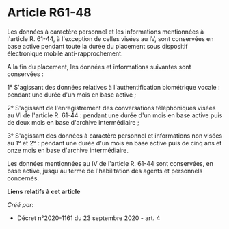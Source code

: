 # Article R61-48

Les données à caractère personnel et les informations mentionnées à l'article R. 61-44, à l'exception de celles visées au IV,
sont conservées en base active pendant toute la durée du placement sous dispositif électronique mobile anti-rapprochement.

A la fin du placement, les données et informations suivantes sont conservées :

1° S'agissant des données relatives à l'authentification biométrique vocale : pendant une durée d'un mois en base active ;

2° S'agissant de l'enregistrement des conversations téléphoniques visées au VI de l'article R. 61-44 : pendant une durée d'un
mois en base active puis de deux mois en base d'archive intermédiaire ;

3° S'agissant des données à caractère personnel et informations non visées au 1° et 2° : pendant une durée d'un mois en base
active puis de cinq ans et onze mois en base d'archive intermédiaire.

Les données mentionnées au IV de l'article R. 61-44 sont conservées, en base active, jusqu'au terme de l'habilitation des
agents et personnels concernés.

**Liens relatifs à cet article**

_Créé par_:

  - Décret n°2020-1161 du 23 septembre 2020 - art. 4

